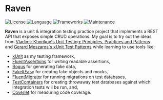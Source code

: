 # Raven

[![License](https://img.shields.io/badge/License-GNU_GPL_v3-yellow.svg)](https://www.gnu.org/licenses/gpl-3.0.en.html)
[![Language](https://img.shields.io/badge/Language-C%23-blue.svg)](https://docs.microsoft.com/en-us/dotnet/csharp/)
[![Frameworks](https://img.shields.io/badge/Frameworks-.NET_9.0,_ASP.NET_Core_9.0_-green.svg)](https://dotnet.microsoft.com/download/dotnet-core)
[![Maintenance](https://img.shields.io/badge/Maintained-Yes-brightgreen.svg)](#maintenance)

**Raven** is a unit & integration testing practice project that implements a REST API that exposes simple CRUD operations.
My goal is to try out the ideas from [Vladimir Khorikov's Unit Testing: Principles, Practices and Patterns](https://www.manning.com/books/unit-testing)
and [Gerard Meszaros's xUnit Test Patterns](https://www.oreilly.com/library/view/xunit-test-patterns/9780131495050/) while learning to use tools like:
- [xUnit](https://xunit.net/) as my testing framework, 
- [FluentAssertions](https://fluentassertions.com/) for writing readable assertions, 
- [Bogus](https://github.com/bchavez/Bogus) for generating fake data, 
- [FakeItEasy](https://github.com/FakeItEasy/FakeItEasy) for creatng fake objects and mocks,
- [FluentMigrator](https://fluentmigrator.github.io/) for running migrations on test databases,
- [TestContainers](https://testcontainers.com/) for creating throwaway test databases against which integration tests will be run, and,
- [Coverlet](https://github.com/coverlet-coverage/coverlet) for measuring code coverage.